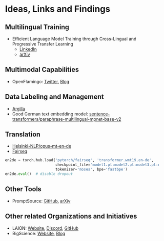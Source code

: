 # Ideas, Links and Findings

## Multilingual Training
- Efficient Language Model Training through Cross-Lingual and Progressive Transfer Learning
  - [LinkedIn](https://www.linkedin.com/posts/activity-7044989507972030464-g4hC)
  - [arXiv](https://arxiv.org/abs/2301.09626)

## Multimodal Capabilities
- OpenFlamingo:
[Twitter](https://twitter.com/hardmaru/status/1640891630356946944),
[Blog](https://laion.ai/blog/open-flamingo/)

## Data Labeling and Management
- [Argilla](https://www.argilla.io/)
- Good German text embedding model:
[sentence-transformers/paraphrase-multilingual-mpnet-base-v2](https://huggingface.co/sentence-transformers/paraphrase-multilingual-mpnet-base-v2)

## Translation
- [Helsinki-NLP/opus-mt-en-de](https://huggingface.co/Helsinki-NLP/opus-mt-en-de)
- [Fairseq](https://github.com/facebookresearch/fairseq/blob/main/examples/translation/README.md)
```python
en2de = torch.hub.load('pytorch/fairseq', 'transformer.wmt19.en-de',
                       checkpoint_file='model1.pt:model2.pt:model3.pt:model4.pt',
                       tokenizer='moses', bpe='fastbpe')
en2de.eval()  # disable dropout
```

## Other Tools
- PromptSource:
[GitHub](https://github.com/bigscience-workshop/promptsource),
[arXiv](https://arxiv.org/abs/2110.08207)

## Other related Organizations and Initiatives
- LAION:
[Website](https://laion.ai/),
[Discord](https://discord.gg/xBPBXfcFHd),
[GitHub](https://github.com/LAION-AI/)
- BigScience:
[Website](https://bigscience.huggingface.co/),
[Blog](https://bigscience.huggingface.co/blog)
